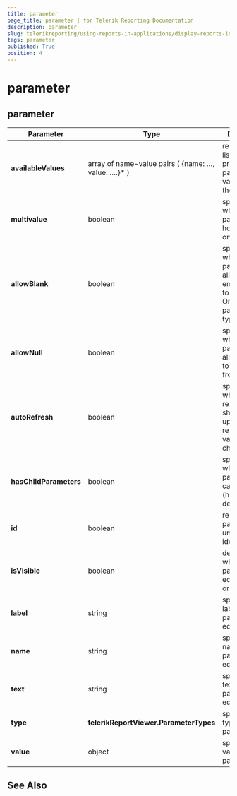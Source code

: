 ```yaml
---
title: parameter
page_title: parameter | for Telerik Reporting Documentation
description: parameter
slug: telerikreporting/using-reports-in-applications/display-reports-in-applications/web-application/html5-report-viewer/api-reference/parameter
tags: parameter
published: True
position: 4
---
```


# parameter



## parameter


| Parameter | Type | Description |
| ------ | ------ | ------ |
| __availableValues__ |array of name-value pairs ( {name: …, value: ….}* )|represents a list of predefined parameter values and their labels|
| __multivalue__ |boolean|specifies whether the parameter can hold more than one value|
| __allowBlank__ |boolean|specifies whether the parameter allows an empty string to be passed. Only for parameters of type string|
| __allowNull__ |boolean|specifies whether the parameter allows a <null> value to be passed from its editor|
| __autoRefresh__ |boolean|specifies whether the report viewer should auto update the report when its value has changed|
| __hasChildParameters__ |boolean|specifies whether the parameter is a cascading one (has dependencies)|
| __id__ |boolean|represents parameter’s unique identifier|
| __isVisible__ |boolean|determines whether the parameter editor is visible or not|
| __label__ |string|specifies the label for the parameter editor|
| __name__ |string|specifies the name of the parameter editor|
| __text__ |string|specifies the text for the parameter editor|
| __type__ | __telerikReportViewer.ParameterTypes__ |specifies the type of the parameter|
| __value__ |object|specifies the value of the paramete|




## See Also

